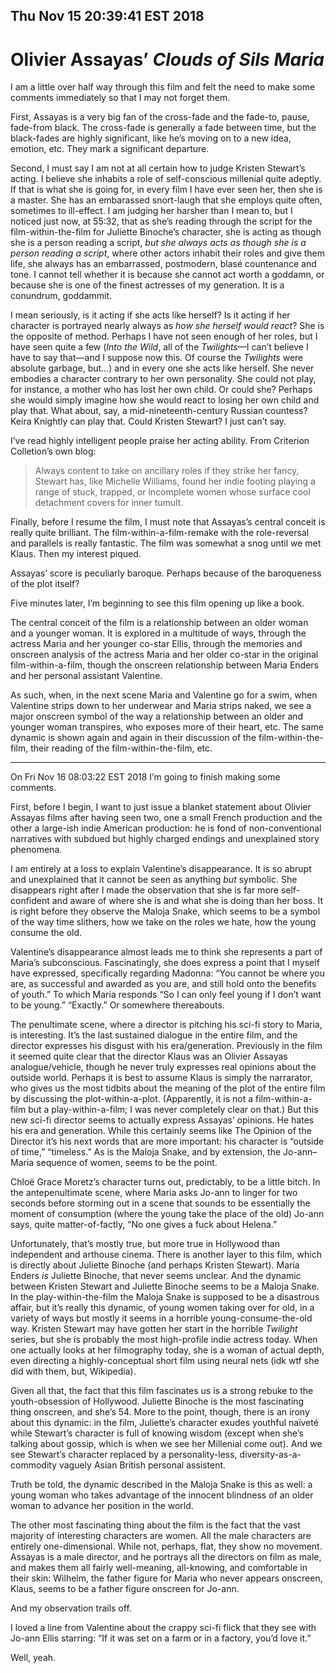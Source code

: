 Thu Nov 15 20:39:41 EST 2018
----------------------------
Olivier Assayas’ _Clouds of Sils Maria_
=======================================

I am a little over half way through this film and felt the need to make some
comments immediately so that I may not forget them.

First, Assayas is a very big fan of the cross-fade and the fade-to, pause,
fade-from black. The cross-fade is generally a fade between time, but the
black-fades are highly significant, like he’s moving on to a new idea, emotion,
etc. They mark a significant departure.

Second, I must say I am not at all certain how to judge Kristen Stewart’s
acting. I believe she inhabits a role of self-conscious millenial quite adeptly.
If that is what she is going for, in every film I have ever seen her, then she
is a master. She has an embarassed snort-laugh that she employs quite often,
sometimes to ill-effect. I am judging her harsher than I mean to, but I noticed
just now, at 55:32, that as she’s reading through the script for the
film-within-the-film for Juliette Binoche’s character, she is acting as though
she is a person reading a script, _but she always acts as though she is a person
reading a script_, where other actors inhabit their roles and give them life,
she always has an embarrassed, postmodern, blasé countenance and tone. I cannot
tell whether it is because she cannot act worth a goddamn, or because she is one
of the finest actresses of my generation. It is a conundrum, goddammit.

I mean seriously, is it acting if she acts like herself? Is it acting if her
character is portrayed nearly always as _how she herself would react_? She is
the opposite of method. Perhaps I have not seen enough of her roles, but I have
seen quite a few (_Into the Wild_, all of the _Twilights_—I can’t believe I have
to say that—and I suppose now this. Of course the _Twilights_ were absolute
garbage, but...) and in every one she acts like herself. She never embodies a
character contrary to her own personality. She could not play, for instance, a
mother who has lost her own child. Or could she? Perhaps she would simply
imagine how she would react to losing her own child and play that. What about,
say, a mid-nineteenth-century Russian countess? Keira Knightly can play that.
Could Kristen Stewart? I just can’t say.

I’ve read highly intelligent people praise her acting ability. From Criterion
Colletion’s own blog:

>Always content to take on ancillary roles if they strike her fancy, Stewart
>has, like Michelle Williams, found her indie footing playing a range of stuck,
>trapped, or incomplete women whose surface cool detachment covers for inner
>tumult. 

Finally, before I resume the film, I must note that Assayas’s central conceit is
really quite brilliant. The film-within-a-film-remake with the role-reversal and
parallels is really fantastic. The film was somewhat a snog until we met Klaus.
Then my interest piqued.

Assayas’ score is peculiarly baroque. Perhaps because of the baroqueness of the
plot itself?

Five minutes later, I’m beginning to see this film opening up like a book.

The central conceit of the film is a relationship between an older woman and a
younger woman. It is explored in a multitude of ways, through the actress Maria
and her younger co-star Ellis, through the memories and onscreen analysis of the
actress Maria and her older co-star in the original film-within-a-film, though
the onscreen relationship between Maria Enders and her personal assistant
Valentine.

As such, when, in the next scene Maria and Valentine go for a swim, when
Valentine strips down to her underwear and Maria strips naked, we see a major
onscreen symbol of the way a relationship between an older and younger woman
transpires, who exposes more of their heart, etc. The same dynamic is shown
again and again in their discussion of the film-within-the-film, their reading
of the film-within-the-film, etc.

---

On Fri Nov 16 08:03:22 EST 2018 I’m going to finish making some comments.

First, before I begin, I want to just issue a blanket statement about Olivier
Assayas films after having seen two, one a small French production and the other
a large-ish indie American production: he is fond of non-conventional narratives
with subdued but highly charged endings and unexplained story phenomena.

I am entirely at a loss to explain Valentine’s disappearance. It is so abrupt
and unexplained that it cannot be seen as anything _but_ symbolic. She
disappears right after I made the observation that she is far more
self-confident and aware of where she is and  what she is doing than her boss.
It is right before they observe the Maloja Snake, which seems to be a symbol of
the way time slithers, how we take on the roles we hate, how the young consume
the old.

Valentine’s disappearance almost leads me to think she represents a part of
Maria’s subconscious. Fascinatingly, she does express a point that I myself have
expressed, specifically regarding Madonna: “You cannot be where you are, as
successful and awarded as you are, and still hold onto the benefits of youth.”
To which Maria responds “So I can only feel young if I don’t want to be young.”
“Exactly.” Or somewhere thereabouts.

The penultimate scene, where a director is pitching his sci-fi story to Maria,
is interesting. It’s the last sustained dialogue in the entire film, and the
director expresses his disgust with his era/generation. Previously in the film
it seemed quite clear that the director Klaus was an Olivier Assayas
analogue/vehicle, though he never truly expresses real opinions about the
outside world. Perhaps it is best to assume Klaus is simply the narrarator, who
gives us the most tidbits about the meaning of the plot of the entire film by
discussing the plot-within-a-plot. (Apparently, it is not a film-within-a-film
but a play-within-a-film; I was never completely clear on that.) But this new
sci-fi director seems to actually express Assayas’ opinions. He hates his era
and generation. While this certainly seems like The Opinion of the Director it’s
his next words that are more important: his character is “outside of time,”
“timeless.” As is the Maloja Snake, and by extension, the Jo-ann–Maria sequence
of women, seems to be the point.

Chloë Grace Moretz’s character turns out, predictably, to be a little bitch.
In the antepenultimate scene, where Maria asks Jo-ann to linger for two seconds
before storming out in a scene that sounds to be essentially the moment of
consumption (where the young take the place of the old) Jo-ann says, quite
matter-of-factly, “No one gives a fuck about Helena.”

Unfortunately, that’s mostly true, but more true in Hollywood than independent
and arthouse cinema. There is another layer to this film, which is directly
about Juliette Binoche (and perhaps Kristen Stewart). Maria Enders _is_ Juliette
Binoche, that never seems unclear. And the dynamic between Kristen Stewart and
Juliette Binoche seems to be a Maloja Snake. In the play-within-the-film the
Maloja Snake is supposed to be a disastrous affair, but it’s really this
dynamic, of young women taking over for old, in a variety of ways but mostly it
seems in a horrible young-consume-the-old way. Kristen Stewart may have gotten
her start in the horrible _Twilight_ series, but she is probably the most
high-profile indie actress today. When one actually looks at her filmography
today, she is a woman of actual depth, even directing a highly-conceptual short
film using neural nets (idk wtf she did with them, but, Wikipedia).

Given all that, the fact that this film fascinates us is a strong rebuke to the
youth-obsession of Hollywood. Juliette Binoche is the most fascinating thing
onscreen, and she’s 54. More to the point, though, there is an irony about this
dynamic: in the film, Juliette’s character exudes youthful naïveté while
Stewart’s character is full of knowing wisdom (except when she’s talking about
gossip, which is when we see her Millenial come out). And we see Stewart’s
character replaced by a personality-less, diversity-as-a-commodity vaguely Asian
British personal assistent.

Truth be told, the dynamic described in the Maloja Snake is this as well: a
young woman who takes advantage of the innocent blindness of an older woman to
advance her position in the world.

The other most fascinating thing about the film is the fact that the vast
majority of interesting characters are women. All the male characters are
entirely one-dimensional. While not, perhaps, flat, they show no movement.
Assayas is a male director, and he portrays all the directors on film as male,
and makes them all fairly well-meaning, all-knowing, and comfortable in their
skin: Wilhelm, the father figure for Maria who never appears onscreen, Klaus,
seems to be a father figure onscreen for Jo-ann.

And my observation trails off.

I loved a line from Valentine about the crappy sci-fi flick that they see with
Jo-ann Ellis starring: “If it was set on a farm or in a factory, you’d love it.”

Well, yeah.
